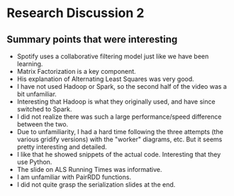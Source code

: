 Research Discussion 2
================

Summary points that were interesting
------------------------------------

-   Spotify uses a collaborative filtering model just like we have been learning.
-   Matrix Factorization is a key component.
-   His explanation of Alternating Least Squares was very good.
-   I have not used Hadoop or Spark, so the second half of the video was a bit unfamiliar.
-   Interesting that Hadoop is what they originally used, and have since switched to Spark.
-   I did not realize there was such a large performance/speed difference between the two.
-   Due to unfamiliarity, I had a hard time following the three attempts (the various gridify versions) with the "worker" diagrams, etc. But it seems pretty interesting and detailed.
-   I like that he showed snippets of the actual code. Interesting that they use Python.
-   The slide on ALS Running Times was informative.
-   I am unfamiliar with PairRDD functions.
-   I did not quite grasp the serialization slides at the end.
